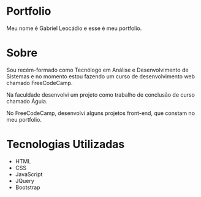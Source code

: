 # Portfolio
Meu nome é Gabriel Leocádio e esse é meu portfolio.

# Sobre
Sou recém-formado como Tecnólogo em Análise e Desenvolvimento de Sistemas e no momento estou fazendo um curso de desenvolvimento web chamado FreeCodeCamp.

Na faculdade desenvolvi um projeto como trabalho de conclusão de curso chamado Águia.

No FreeCodeCamp, desenvolvi alguns projetos front-end, que constam no meu portfolio.

# Tecnologias Utilizadas
- HTML
- CSS
- JavaScript
- JQuery
- Bootstrap
